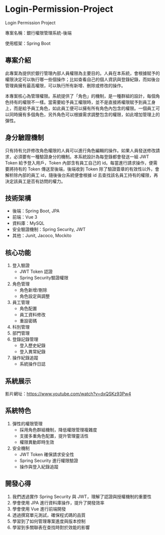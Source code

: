 # Login-Permission-Project
Login Permission Project

專案名稱：銀行權限管理系統-後端

使用框架：Spring Boot

## 專案介紹

此專案為提供於銀行管理內部人員權限為主要目的。人員在本系統，會根據賦予的權限決定可以執行哪一些個操作；比如查看自己的個人資訊與登錄紀錄，而如後台管理員擁有最高權限，可以執行所有新增、刪除或修改的操作。

本專案核心為管理權限。系統提供了「角色」的機制，是一種群組的設計，每個角色持有的權限不一樣。當需要給予員工權限時，並不是直接將權限賦予到員工身上，而是給予員工角色，如此員工便可以擁有所有角色內包含的權限。一個員工可以同時擁有多個角色，另外角色可以根據需求調整包含的權限，如此增加管理上的彈性。

## 身分驗證機制

只有持有允許修改角色權限的人員可以進行角色編輯的操作。如果人員發送修改請求，必須要有一種驗證身分的機制。本系統設計為每登錄都會發送一組 JWT Token 給予登入用戶，Token 內部含有員工自己的 id。每當進行請求操作，便需要將持有的 Token 傳送至後端，後端收到 Token 除了驗證簽章的有效性以外，會解析除內部的員工 id，隨後後台系統便會根據 id 去查找該名員工持有的權限，再決定該員工是否有訪問的權力。

 ## 技術架構
 - 後端：Spring Boot, JPA
 -  前端：Vue 3
 - 資料庫：MySQL
 - 安全驗證機制：Spring Security, JWT
 - 其他：Junit, Jacoco, Mockito

 ## 核心功能
1. 登入驗證
   - JWT Token 認證
   - Spring Security驗證權限
2. 角色管理
   - 角色新增/刪除
   - 角色設定與調整
3. 員工管理
   - 角色配置
   - 員工資料修改
   - 重設密碼
4. 科別管理
5. 部門管理
6. 登錄記錄管理
   - 登入歷史紀錄
   - 登入異常紀錄
7. 操作紀錄追蹤
   - 系統操作日誌

 ## 系統展示
影片網址：https://www.youtube.com/watch?v=dxQSKz93Pw4

## 系統特色
1. 彈性的權限管理
   - 採用角色群組機制，降低權限管理複雜度
   - 支援多重角色配置，提升管理靈活性
   - 權限異動即時生效
2. 安全機制
   - JWT Token 確保請求安全性
   - Spring Security 進行權限驗證
   - 操作與登入紀錄追蹤
  
## 開發心得
1. 我們透過實作 Spring Security 與 JWT，理解了認證與授權機制的重要性
2. 學會使用 JPA 進行資料庫操作，提升了開發效率
3. 學會使用 Vue 進行前端開發
4. 透過撰寫單元測試，確保程式碼的品質
5. 學習到了如何管理專案進度與版本控制
6. 學習到多關聯表在查找時對於效能的影響

